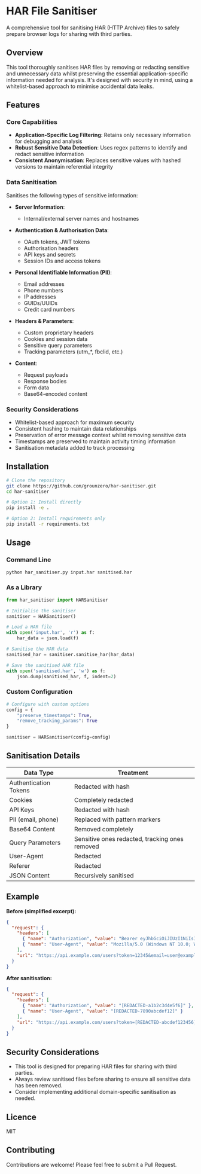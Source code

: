 # HAR File Sanitiser

A comprehensive tool for sanitising HAR (HTTP Archive) files to safely prepare browser logs for sharing with third parties.

## Overview

This tool thoroughly sanitises HAR files by removing or redacting sensitive and unnecessary data whilst preserving the essential application-specific information needed for analysis. It's designed with security in mind, using a whitelist-based approach to minimise accidental data leaks.

## Features

### Core Capabilities

- **Application-Specific Log Filtering**: Retains only necessary information for debugging and analysis
- **Robust Sensitive Data Detection**: Uses regex patterns to identify and redact sensitive information
- **Consistent Anonymisation**: Replaces sensitive values with hashed versions to maintain referential integrity

### Data Sanitisation

Sanitises the following types of sensitive information:

- **Server Information**:
  - Internal/external server names and hostnames

- **Authentication & Authorisation Data**:
  - OAuth tokens, JWT tokens
  - Authorisation headers
  - API keys and secrets
  - Session IDs and access tokens

- **Personal Identifiable Information (PII)**:
  - Email addresses
  - Phone numbers
  - IP addresses
  - GUIDs/UUIDs
  - Credit card numbers

- **Headers & Parameters**:
  - Custom proprietary headers
  - Cookies and session data
  - Sensitive query parameters
  - Tracking parameters (utm_*, fbclid, etc.)

- **Content**:
  - Request payloads
  - Response bodies
  - Form data
  - Base64-encoded content

### Security Considerations

- Whitelist-based approach for maximum security
- Consistent hashing to maintain data relationships
- Preservation of error message context whilst removing sensitive data
- Timestamps are preserved to maintain activity timing information
- Sanitisation metadata added to track processing

## Installation

```bash
# Clone the repository
git clone https://github.com/grounzero/har-sanitiser.git
cd har-sanitiser

# Option 1: Install directly
pip install -e .

# Option 2: Install requirements only
pip install -r requirements.txt
```

## Usage

### Command Line

```bash
python har_sanitiser.py input.har sanitised.har
```

### As a Library

```python
from har_sanitiser import HARSanitiser

# Initialise the sanitiser
sanitiser = HARSanitiser()

# Load a HAR file
with open('input.har', 'r') as f:
    har_data = json.load(f)

# Sanitise the HAR data
sanitised_har = sanitiser.sanitise_har(har_data)

# Save the sanitised HAR file
with open('sanitised.har', 'w') as f:
    json.dump(sanitised_har, f, indent=2)
```

### Custom Configuration

```python
# Configure with custom options
config = {
    "preserve_timestamps": True,
    "remove_tracking_params": True
}

sanitiser = HARSanitiser(config=config)
```

## Sanitisation Details

| Data Type | Treatment |
|-----------|-----------|
| Authentication Tokens | Redacted with hash |
| Cookies | Completely redacted |
| API Keys | Redacted with hash |
| PII (email, phone) | Replaced with pattern markers |
| Base64 Content | Removed completely |
| Query Parameters | Sensitive ones redacted, tracking ones removed |
| User-Agent | Redacted |
| Referer | Redacted |
| JSON Content | Recursively sanitised |

## Example

**Before (simplified excerpt):**
```json
{
  "request": {
    "headers": [
      { "name": "Authorization", "value": "Bearer eyJhbGciOiJIUzI1NiIsInR5cCI6IkpXVCJ9..." },
      { "name": "User-Agent", "value": "Mozilla/5.0 (Windows NT 10.0; Win64; x64)..." }
    ],
    "url": "https://api.example.com/users?token=12345&email=user@example.com"
  }
}
```

**After sanitisation:**
```json
{
  "request": {
    "headers": [
      { "name": "Authorization", "value": "[REDACTED-a1b2c3d4e5f6]" },
      { "name": "User-Agent", "value": "[REDACTED-7890abcdef12]" }
    ],
    "url": "https://api.example.com/users?token=[REDACTED-abcdef123456]&email=[REDACTED-email]"
  }
}
```

## Security Considerations

- This tool is designed for preparing HAR files for sharing with third parties.
- Always review sanitised files before sharing to ensure all sensitive data has been removed.
- Consider implementing additional domain-specific sanitisation as needed.

## Licence

MIT

## Contributing

Contributions are welcome! Please feel free to submit a Pull Request.
